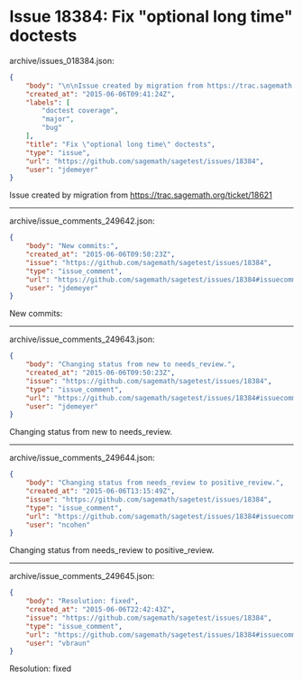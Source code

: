 # Issue 18384: Fix "optional long time" doctests

archive/issues_018384.json:
```json
{
    "body": "\n\nIssue created by migration from https://trac.sagemath.org/ticket/18621\n\n",
    "created_at": "2015-06-06T09:41:24Z",
    "labels": [
        "doctest coverage",
        "major",
        "bug"
    ],
    "title": "Fix \"optional long time\" doctests",
    "type": "issue",
    "url": "https://github.com/sagemath/sagetest/issues/18384",
    "user": "jdemeyer"
}
```


Issue created by migration from https://trac.sagemath.org/ticket/18621





---

archive/issue_comments_249642.json:
```json
{
    "body": "New commits:",
    "created_at": "2015-06-06T09:50:23Z",
    "issue": "https://github.com/sagemath/sagetest/issues/18384",
    "type": "issue_comment",
    "url": "https://github.com/sagemath/sagetest/issues/18384#issuecomment-249642",
    "user": "jdemeyer"
}
```

New commits:



---

archive/issue_comments_249643.json:
```json
{
    "body": "Changing status from new to needs_review.",
    "created_at": "2015-06-06T09:50:23Z",
    "issue": "https://github.com/sagemath/sagetest/issues/18384",
    "type": "issue_comment",
    "url": "https://github.com/sagemath/sagetest/issues/18384#issuecomment-249643",
    "user": "jdemeyer"
}
```

Changing status from new to needs_review.



---

archive/issue_comments_249644.json:
```json
{
    "body": "Changing status from needs_review to positive_review.",
    "created_at": "2015-06-06T13:15:49Z",
    "issue": "https://github.com/sagemath/sagetest/issues/18384",
    "type": "issue_comment",
    "url": "https://github.com/sagemath/sagetest/issues/18384#issuecomment-249644",
    "user": "ncohen"
}
```

Changing status from needs_review to positive_review.



---

archive/issue_comments_249645.json:
```json
{
    "body": "Resolution: fixed",
    "created_at": "2015-06-06T22:42:43Z",
    "issue": "https://github.com/sagemath/sagetest/issues/18384",
    "type": "issue_comment",
    "url": "https://github.com/sagemath/sagetest/issues/18384#issuecomment-249645",
    "user": "vbraun"
}
```

Resolution: fixed
